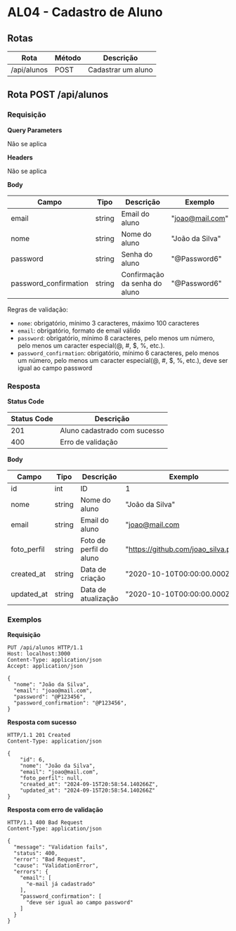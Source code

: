 # AL04 - Cadastro de Aluno

## Rotas

| Rota                            | Método | Descrição             |
| ------------------------------- | ------ | --------------------- |
| /api/alunos                     | POST   | Cadastrar um aluno    |

## Rota POST /api/alunos

### Requisição

**Query Parameters**

Não se aplica

**Headers**

Não se aplica

**Body**

| Campo                 | Tipo   | Descrição                                  | Exemplo                   |
| --------------------- | ------ | -------------------------------------------| ------------------------- |
| email                 | string | Email do aluno                             | "joao@mail.com"           |
| nome                  | string | Nome do aluno                              | "João da Silva"           |
| password              | string | Senha do aluno                             | "@Password6"              |
| password_confirmation | string | Confirmação da senha do aluno              | "@Password6"              |

Regras de validação:

- `nome`: obrigatório, mínimo 3 caracteres, máximo 100 caracteres
- `email`: obrigatório, formato de email válido
- `password`: obrigatório, mínimo 8 caracteres, pelo menos um número, pelo menos um caracter especial(@, #, $, %, etc.).
- `password_confirmation`: obrigatório, mínimo 6 caracteres, pelo menos um número, pelo menos um caracter especial(@, #, $, %, etc.), deve ser igual ao campo password

### Resposta

**Status Code**

| Status Code | Descrição                        |
| ----------- | -------------------------------- |
| 201         | Aluno cadastrado com sucesso     |
| 400         | Erro de validação                |

**Body**

| Campo            | Tipo   | Descrição                                 | Exemplo                                             |
| ---------------- | ------ | ----------------------------------------- | -----------------------------------                 |
| id               | int    | ID                                        | 1                                                   |
| nome             | string | Nome do aluno                             | "João da Silva"                                     |
| email            | string | Email do aluno                            | "joao@mail.com                                      |
| foto_perfil      | string | Foto de perfil do aluno                   | "https://github.com/joao_silva.png"                 |
| created_at       | string | Data de criação                           | "2020-10-10T00:00:00.000Z"                          |
| updated_at       | string | Data de atualização                       | "2020-10-10T00:00:00.000Z"                          |

### Exemplos

**Requisição**

```
PUT /api/alunos HTTP/1.1
Host: localhost:3000
Content-Type: application/json
Accept: application/json

{
  "nome": "João da Silva",
  "email": "joao@mail.com",
  "password": "@P123456",
  "password_confirmation": "@P123456",
}
```

**Resposta com sucesso**

```
HTTP/1.1 201 Created
Content-Type: application/json

{
	"id": 6,
	"nome": "João da Silva",
	"email": "joao@mail.com",
	"foto_perfil": null,
	"created_at": "2024-09-15T20:58:54.140266Z",
	"updated_at": "2024-09-15T20:58:54.140266Z"
}
```

**Resposta com erro de validação**

```
HTTP/1.1 400 Bad Request
Content-Type: application/json

{
  "message": "Validation fails",
  "status": 400,
  "error": "Bad Request",
  "cause": "ValidationError",
  "errors": {
    "email": [
      "e-mail já cadastrado"
    ],
    "password_confirmation": [
      "deve ser igual ao campo password"
    ]
  }
}
```